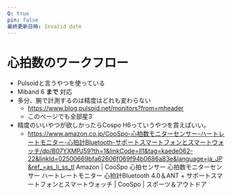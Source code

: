 ```yaml
---
Q: true
pin: false
最終更新日時: Invalid date
---
```

# 心拍数のワークフロー

- Pulsoidと言うやつを使っている
- Miband 6 **まで** 対応
- 多分、腕で計測するのは精度はどれも変わらない
    - https://www.blog.pulsoid.net/monitors?from=mheader
    - このページでも全部星3
- 精度のいいやつが欲しかったらCospo H6っていうやつを買えばいい。
    - https://www.amazon.co.jp/CooSpo-心拍数モニターセンサー-ハートレートモニター-心拍計Bluetooth-サポートスマートフォンとスマートウォッチ/dp/B07YXMPJ59?th=1&linkCode=ll1&tag=kaede062-22&linkId=02500669bfa62606f069f94b0686a83e&language=ja_JP&ref_=as_li_ss_tl Amazon | CooSpo 心拍センサー 心拍数モニターセンサー ハートレートモニター 心拍計Bluetooth 4.0＆ANT + サポートスマートフォンとスマートウォッチ | CooSpo | スポーツ＆アウトドア